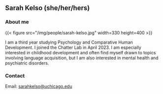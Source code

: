 ## Sarah Kelso (she/her/hers)

### About me 

{{< figure src="/img/people/sarah-kelso.jpg" width=330 height=400 >}}

I am a third year studying Psychology and Comparative Human Development. I joined the Chatter Lab in April 2023. I am especially interested in childhood development and often find myself drawn to topics involving language acquisition, but I am also interested in mental health and psychiatric disorders.

### Contact 
Email: sarahkelso@uchicago.edu